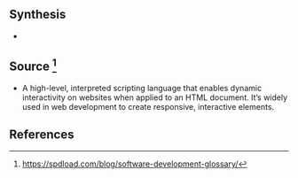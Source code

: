## Synthesis
- 
## Source [^1]
- A high-level, interpreted scripting language that enables dynamic interactivity on websites when applied to an HTML document. It’s widely used in web development to create responsive, interactive elements.
## References

[^1]: https://spdload.com/blog/software-development-glossary/